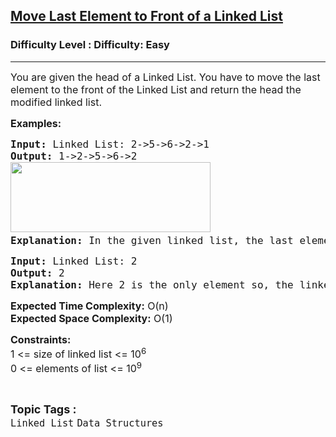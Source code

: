 <h2><a href="https://www.geeksforgeeks.org/problems/move-last-element-to-front-of-a-linked-list/1?page=4&category=Linked%20List&sortBy=submissions">Move Last Element to Front of a Linked List</a></h2><h3>Difficulty Level : Difficulty: Easy</h3><hr><div class="problems_problem_content__Xm_eO"><p><span style="font-size: 12pt;">You are given the head of a Linked List. You have to move the last element to the front of the Linked List and return the head the modified linked list.</span></p>
<p><span style="font-size: 12pt;"><strong>Examples:</strong></span></p>
<pre><span style="font-size: 12pt;"><strong>Input: </strong>Linked List: 2-&gt;5-&gt;6-&gt;2-&gt;1<strong>
Output: </strong>1-&gt;2-&gt;5-&gt;6-&gt;2<br><img src="https://media.geeksforgeeks.org/img-practice/prod/addEditProblem/709988/Web/Other/blobid0_1722872196.png" width="320" height="112"><strong>
Explanation: </strong>In the given linked list, the last element is 1, after moving the last element to the front the linked list will be 1-&gt;2-&gt;5-&gt;6-&gt;2</span></pre>
<pre><span style="font-size: 12pt;"><strong>Input: </strong>Linked<strong> </strong>List: 2<strong>
Output:</strong> 2<strong>
Explanation: </strong>Here 2 is the only element so, the linked list will remain the same.</span></pre>
<p><span style="font-size: 12pt;"><strong>Expected Time Complexity:</strong> O(n)<br><strong>Expected Space&nbsp;</strong><strong style="font-family: -apple-system, BlinkMacSystemFont, 'Segoe UI', Roboto, Oxygen, Ubuntu, Cantarell, 'Open Sans', 'Helvetica Neue', sans-serif;">Complexity</strong><strong style="font-family: -apple-system, BlinkMacSystemFont, 'Segoe UI', Roboto, Oxygen, Ubuntu, Cantarell, 'Open Sans', 'Helvetica Neue', sans-serif;">:</strong><span style="font-family: -apple-system, BlinkMacSystemFont, 'Segoe UI', Roboto, Oxygen, Ubuntu, Cantarell, 'Open Sans', 'Helvetica Neue', sans-serif;">&nbsp;O(1)</span></span></p>
<p><span style="font-size: 12pt;"><strong>Constraints:</strong><br>1 &lt;= size of linked list &lt;= 10<sup>6</sup><br>0 &lt;= elements of list &lt;= 10<sup>9</sup><br></span></p></div><br><p><span style=font-size:18px><strong>Topic Tags : </strong><br><code>Linked List</code>&nbsp;<code>Data Structures</code>&nbsp;
